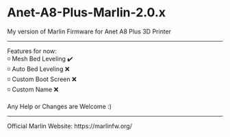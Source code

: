 # Anet-A8-Plus-Marlin-2.0.x

My version of Marlin Firmware for Anet A8 Plus 3D Printer
<hr>

Features for now: <br>
◽ Mesh Bed Leveling ✔️ <br>
◽ Auto Bed Leveling ❌ <br>
◽ Custom Boot Screen ❌ <br>
◽ Custom Name ❌ 
<br>
<br>
Any Help or Changes are Welcome :) <br>
<hr>
Official Marlin Website: https://marlinfw.org/
